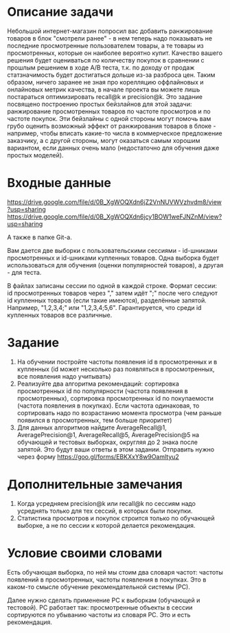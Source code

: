 # Описание задачи

Небольшой интернет-магазин попросил вас добавить ранжирование товаров в блок "смотрели ранее" - в нем теперь надо показывать не последние просмотренные пользователем товары, а те товары из просмотренных, которые он наиболее вероятно купит. Качество вашего решения будет оцениваться по количеству покупок в сравнении с прошлым решением в ходе А/В теста, т.к. по доходу от продаж статзначимость будет достигаться дольше из-за разброса цен. Таким образом, ничего заранее не зная про корелляцию оффлайновых и онлайновых метрик качества, в начале проекта вы можете лишь постараться оптимизировать recall@k и precision@k. Это задание посвящено построению простых бейзлайнов для этой задачи: ранжирование просмотренных товаров по частоте просмотров и по частоте покупок. Эти бейзлайны с одной стороны могут помочь вам грубо оценить возможный эффект от ранжирования товаров в блоке - например, чтобы вписать какие-то числа в коммерческое предложение заказчику, а с другой стороны, могут оказаться самым хорошим вариантом, если данных очень мало (недостаточно для обучения даже простых моделей).

# Входные данные
https://drive.google.com/file/d/0B_XgWOQXdn6jZ2VnNUVWVzhvdm8/view?usp=sharing
https://drive.google.com/file/d/0B_XgWOQXdn6jcy1BOW1weFJNZnM/view?usp=sharing

А также в папке Git-а.

Вам дается две выборки с пользовательскими сессиями - id-шниками просмотренных и id-шниками купленных товаров. Одна выборка будет использоваться для обучения (оценки популярностей товаров), а другая - для теста. 

В файлах записаны сессии по одной в каждой строке. Формат сессии: id просмотренных товаров через "," затем идёт ";" после чего следуют id купленных товаров (если такие имеются), разделённые запятой. Например, "1,2,3,4;" или "1,2,3,4;5,6". Гарантируется, что среди id купленных товаров все различные. 

# Задание

1. На обучении постройте частоты появления id в просмотренных и в купленных (id может несколько раз появляться в просмотренных, все появления надо учитывать) 
2. Реализуйте два алгоритма рекомендаций: сортировка просмотренных id по популярности (частота появления в просмотренных), сортировка просмотренных id по покупаемости (частота появления в покупках). Если частота одинаковая, то сортировать надо по возрастанию момента просмотра (чем раньше появился в просмотренных, тем больше приоритет)
3. Для данных алгоритмов найдите AverageRecall@1, AveragePrecision@1, AverageRecall@5, AveragePrecision@5 на обучающей и тестовых выборках, округляя до 2 знака после запятой. Это будут ваши ответы в этом задании. Отправить нужно через форму https://goo.gl/forms/EBKXxY8w9Oamltyu2

# Дополнительные замечания

1. Когда усредняем precision@k или recall@k по сессиям надо усреднять только для тех сессий, в которых были покупки.
2. Статистика просмотров и покупок строится только по обучающей выборке, а не по сессии к которой делается рекомендация.


# Условие своими словами

Есть обучающая выборка, по ней мы стоим два словаря частот: частоты появлений в просмотренных, частоты появления в покупках. Это в каком-то смысле обучение рекомендательной системы (РС).

Далее нужно сделать применение РС к выборкам (обучающей и тестовой). РС работает так: просмотренные объекты в сессии сортируются по убыванию частоты из словаря РС. Это и есть рекомендация.



